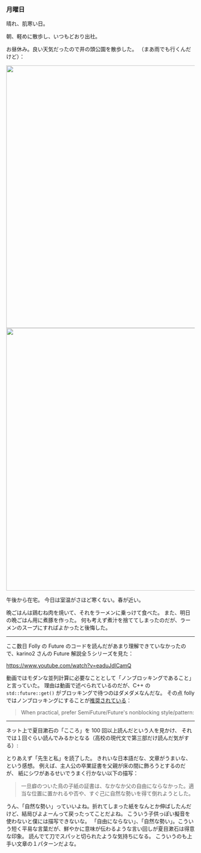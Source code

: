 ### 月曜日

晴れ、肌寒い日。

朝、軽めに散歩し、いつもどおり出社。

お昼休み。良い天気だったので井の頭公園を散歩した。
（まあ雨でも行くんだけど）：

<img src="https://i.imgur.com/KcEFw7D.jpg" width="700">

<img src="https://i.imgur.com/neTo1zn.jpg" width="700">

午後から在宅。
今日は室温がさほど寒くない。春が近い。

晩ごはんは鶏むね肉を焼いて、それをラーメンに乗っけて食べた。
また、明日の晩ごはん用に煮豚を作った。
何も考えず煮汁を捨ててしまったのだが、ラーメンのスープにすればよかったと後悔した。

---

ここ数日 Folly の Future のコードを読んだがあまり理解できていなかったので、karino2 さんの Future 解説全５シリーズを見た：

https://www.youtube.com/watch?v=eaduJdlCamQ

動画ではモダンな並列計算に必要なこととして「ノンブロッキングであること」と言っていた。
理由は動画で述べられているのだが、C++ の `std::future::get()` がブロッキングで待つのはダメダメなんだな。
その点 folly ではノンブロッキングにすることが[推奨されている](https://github.com/facebook/folly/blob/main/folly/futures/Future.h#L466)：

> When practical, prefer SemiFuture/Future's nonblocking style/pattern:

---

ネット上で夏目漱石の「こころ」を 100 回以上読んだという人を見かけ、
それでは１回ぐらい読んでみるかとなる（高校の現代文で第三部だけ読んだ気がする）:

とりあえず「先生と私」を読了した。
きれいな日本語だな、文章がうまいな、という感想。
例えば、主人公の卒業証書を父親が床の間に飾ろうとするのだが、
紙にシワがあるせいでうまく行かない以下の描写：

> 一旦癖のついた鳥の子紙の証書は、なかなか父の自由にならなかった。適当な位置に置かれるや否や、すぐ己に自然な勢いを得て倒れようとした。

うん、「自然な勢い」っていいよね。折れてしまった紙をなんとか伸ばしたんだけど、結局びよよーんって戻ったってことだよね。
こういう子供っぽい擬音を使わないと僕には描写できないな。
「自由にならない」、「自然な勢い」。こういう短く平易な言葉だが、鮮やかに意味が伝わるような言い回しが夏目漱石は得意な印象。
読んでて刀でスパッと切られたような気持ちになる。
こういうのも上手い文章の１パターンだよな。